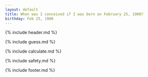 ```yaml
---
layout: default
title: When was I conceived if I was born on February 25, 1900?
birthday: Feb 25, 1900
---
```


{% include header.md %}

{% include guess.md %}

{% include calculate.md %}

{% include safety.md %}

{% include footer.md %}



